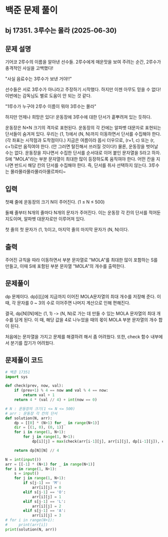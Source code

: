# 백준 문제 풀이

## bj 17351. 3루수는 몰라 (2025-06-30)

## 문제 설명

기어코 2루수의 이름을 알아낸 선수들. 2루수에게 매운맛을 보여 주려는 순간, 2루수가 충격적인 사실을 고백했다!

"사실 음료수는 3루수가 보낸 거야!!"

선수들은 서로 3루수가 아니라고 주장하기 시작했다. 하지만 이젠 아무도 믿을 수 없다! 이번에는 감독님도 별로 도움이 안 되는 것 같다.

"1루수가 누구야 2루수 이름이 뭐야 3루수는 몰라"

하지만 언제나 희망은 있다! 운동장에 3루수에 대한 단서가 흩뿌려져 있는 듯하다.

운동장은 N×N 크기의 격자로 표현된다.
운동장의 각 칸에는 알파벳 대문자로 표현되는 단서들이 숨겨져 있다.
우리는 (1, 1)에서 (N, N)까지 이동하면서 단서를 수집해야 한다. (각 좌표는 시작점과 도착점이다.)
지금은 여름이라 몹시 더우므로, (r+1, c) 또는 (r, c+1)로만 움직여야 한다. (안 그러면 탈진해서 쓰러질 것이다!) 물론, 운동장을 벗어날 수는 없다.
운동장을 지나면서 수집한 단서를 순서대로 이어 붙인 문자열을 S라고 하자. S에 "MOLA"라는 부분 문자열이 최대한 많이 등장하도록 움직여야 한다.
어떤 칸을 지나면 반드시 해당 칸의 단서를 수집해야 한다. 즉, 단서를 취사 선택하지 않는다.
3루수는 몰라몰라몰라몰라아몰르파티~

## 입력

첫째 줄에 운동장의 크기 N이 주어진다. (1 ≤ N ≤ 500)

둘째 줄부터 N개의 줄마다 N개의 문자가 주어진다. 이는 운동장 각 칸의 단서를 적어둔 지도이며, 알파벳 대문자로만 이루어져 있다.

첫 줄의 첫 문자가 (1, 1)이고, 마지막 줄의 마지막 문자가 (N, N)이다.

## 출력

주어진 규칙을 따라 이동하면서 부분 문자열로 "MOLA"를 최대한 많이 포함하는 S를 만들고, 이때 S에 포함된 부분 문자열 "MOLA"의 개수를 출력한다.

## 문제풀이

dp 문제이다. dp[i][j]에 지금까지 이어진 MOLA문자열의 최대 개수를 저장해 준다. 이 때, 각 문자를 0 ~ 3의 수로 이어주면 나머지 계산으로 인해 편해진다.

결국, dp[N][N]에는 (1, 1) -> (N, N)로 가는 데 만들 수 있는 MOLA 문자열의 최대 개수를 담게 된다. 이 때, 해당 값을 4로 나누었을 때의 몫이 MOLA 부분 문자열의 개수 합이 된다.

처음에는 문자열을 가지고 문제를 해결하려 해서 좀 어려웠다. 또한, check 함수 내부에서 분기를 잡기가 어려웠다.

## 문제풀이 코드

```python
# 백준 17351
import sys

def check(prev, now, val):
    if (prev+1) % 4 == now and val % 4 == now:
        return val + 1
    return 4 * (val // 4) + int(now == 0)

# N : 운동장의 크기(1 <= N <= 500)
# arr : 운동장 각 칸의 단서
def solution(N, arr):
    dp = [[0] * (N+1) for _ in range(N+1)]
    dir = [(1, 0), (0, 1)]
    for i in range(1, N+1):
        for j in range(1, N+1):
            dp[i][j] = max(check(arr[i-1][j], arr[i][j], dp[i-1][j]), check(arr[i][j-1], arr[i][j], dp[i][j-1]))

    return dp[N][N] // 4

N = int(input())
arr = [[-1] * (N+1) for _ in range(N+1)]
for i in range(1, N+1):
    s = input()
    for j in range(1, N+1):
        if s[j-1] == 'M':
            arr[i][j] = 0
        elif s[j-1] == 'O':
            arr[i][j] = 1
        elif s[j-1] == 'L':
            arr[i][j] = 2
        elif s[j-1] == 'A':
            arr[i][j] = 3
# for i in range(N+1):
#     print(arr[i])
print(solution(N, arr))
```

```java


```
